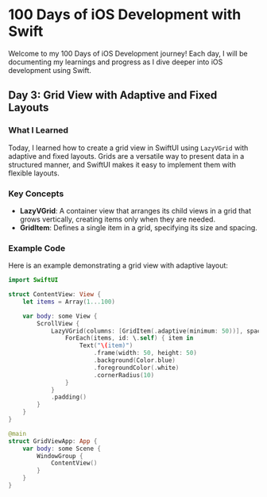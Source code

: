 # 100 Days of iOS Development with Swift

Welcome to my 100 Days of iOS Development journey! Each day, I will be documenting my learnings and progress as I dive deeper into iOS development using Swift.

## Day 3: Grid View with Adaptive and Fixed Layouts

### What I Learned
Today, I learned how to create a grid view in SwiftUI using `LazyVGrid` with adaptive and fixed layouts. Grids are a versatile way to present data in a structured manner, and SwiftUI makes it easy to implement them with flexible layouts.

### Key Concepts
- **LazyVGrid**: A container view that arranges its child views in a grid that grows vertically, creating items only when they are needed.
- **GridItem**: Defines a single item in a grid, specifying its size and spacing.

### Example Code
Here is an example demonstrating a grid view with adaptive layout:


```swift
import SwiftUI

struct ContentView: View {
    let items = Array(1...100)

    var body: some View {
        ScrollView {
            LazyVGrid(columns: [GridItem(.adaptive(minimum: 50))], spacing: 20) {
                ForEach(items, id: \.self) { item in
                    Text("\(item)")
                        .frame(width: 50, height: 50)
                        .background(Color.blue)
                        .foregroundColor(.white)
                        .cornerRadius(10)
                }
            }
            .padding()
        }
    }
}

@main
struct GridViewApp: App {
    var body: some Scene {
        WindowGroup {
            ContentView()
        }
    }
}
